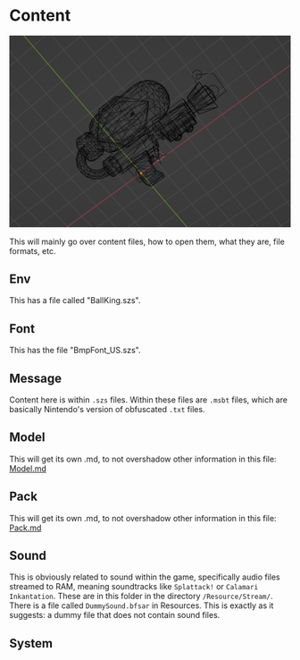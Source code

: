 # Content
![weapons](https://github.com/Delus1onL/Images/blob/main/Weaponsimg.png)

This will mainly go over content files, how to open them, what they are, file formats, etc.

## Env
This has a file called "BallKing.szs".

## Font
This has the file "BmpFont_US.szs".

## Message

Content here is within `.szs` files. Within these files are `.msbt` files, which are basically Nintendo's version of obfuscated `.txt` files.
## Model

This will get its own .md, to not overshadow other information in this file: [Model.md](https://github.com/Delus1onL/Splatoon-Decompile-For-Splatoon-Legends/blob/main/Documentation/Files/Model.md)
## Pack

This will get its own .md, to not overshadow other information in this file: [Pack.md](https://github.com/Delus1onL/Splatoon-Decompile-For-Splatoon-Legends/blob/main/Documentation/Files/Pack.md)
## Sound

This is obviously related to sound within the game, specifically audio files streamed to RAM, meaning soundtracks like `Splattack!` or `Calamari Inkantation`. These are in this folder in the directory `/Resource/Stream/`. There is a file called `DummySound.bfsar` in Resources. This is exactly as it suggests: a dummy file that does not contain sound files.
## System
